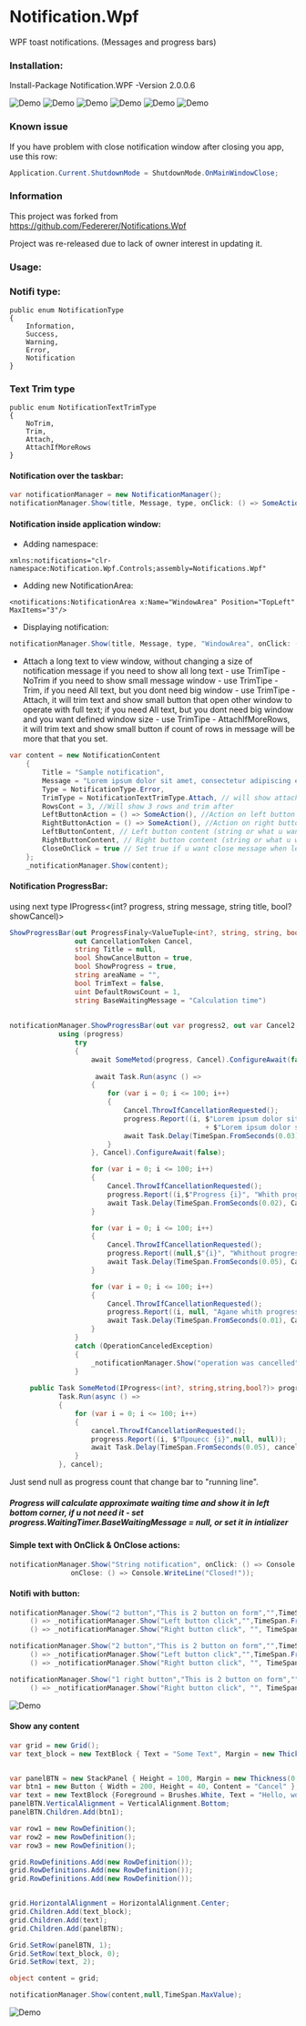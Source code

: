 # Notification.Wpf
WPF toast notifications. (Messages and progress bars)

### Installation:
Install-Package Notification.WPF -Version 2.0.0.6

![Demo](https://github.com/Platonenkov/Notifications.Wpf/blob/master/Files/notification.gif)
![Demo](https://github.com/Platonenkov/Notifications.Wpf/blob/master/Files/progress.gif)
![Demo](https://github.com/Platonenkov/Notifications.Wpf/blob/master/Files/info_button.gif)
![Demo](https://github.com/Platonenkov/Notifications.Wpf/blob/master/Files/content.gif)
![Demo](https://github.com/Platonenkov/Notifications.Wpf/blob/master/Files/sample_attach.gif)
![Demo](https://github.com/Platonenkov/Notifications.Wpf/blob/master/Files/all_styles.gif)
### Known issue

If you have problem with close notification window after closing you app, use this row: 
```C#
Application.Current.ShutdownMode = ShutdownMode.OnMainWindowClose;

```
### Information
This project was forked from  https://github.com/Federerer/Notifications.Wpf

Project was re-released due to lack of owner interest in updating it.

### Usage:

### Notifi type:
    public enum NotificationType   
    {
        Information,
        Success,
        Warning,
        Error,
        Notification
    }
### Text Trim type
    public enum NotificationTextTrimType
    {
        NoTrim,
        Trim,
        Attach,
        AttachIfMoreRows
    }

    
#### Notification over the taskbar:
```C#
var notificationManager = new NotificationManager();
notificationManager.Show(title, Message, type, onClick: () => SomeAction();

```

#### Notification inside application window:
- Adding namespace:
```XAML
xmlns:notifications="clr-namespace:Notification.Wpf.Controls;assembly=Notifications.Wpf"
```
- Adding new NotificationArea:
```XAML
<notifications:NotificationArea x:Name="WindowArea" Position="TopLeft" MaxItems="3"/>
```
- Displaying notification:
```C#
notificationManager.Show(title, Message, type, "WindowArea", onClick: () => SomeAction();
```
-  Attach a long text to view window, without changing a size of notification message
if you need to show all long text - use TrimTipe - NoTrim
if you need to show small message window - use TrimTipe - Trim,
if you need All text, but you dont need big window - use TrimTipe - Attach, it will trim text and show small button that open other window to operate with full text;
if you need All text, but you dont need big window and you want defined window size - use TrimTipe - AttachIfMoreRows, it will trim text and show small button if count of rows in message will be more that that you set.
```C#
var content = new NotificationContent
    {
        Title = "Sample notification",
        Message = "Lorem ipsum dolor sit amet, consectetur adipiscing elit.Lorem ipsum dolor sit amet, consectetur adipiscing elit.",
        Type = NotificationType.Error,
        TrimType = NotificationTextTrimType.Attach, // will show attach button on message
        RowsCont = 3, //Will show 3 rows and trim after
        LeftButtonAction = () => SomeAction(), //Action on left button click, button will not show if it null 
        RightButtonAction = () => SomeAction(), //Action on right button click,  button will not show if it null
        LeftButtonContent, // Left button content (string or what u want
        RightButtonContent, // Right button content (string or what u want
        CloseOnClick = true // Set true if u want close message when left mouse button click on message (base = true)
    };
    _notificationManager.Show(content);
```

#### Notification ProgressBar:

using next type IProgress<(int? progress, string message, string title, bool? showCancel)>
    
```C#
ShowProgressBar(out ProgressFinaly<ValueTuple<int?, string, string, bool?>> progress,
                out CancellationToken Cancel,
                string Title = null,
                bool ShowCancelButton = true,
                bool ShowProgress = true,
                string areaName = "", 
                bool TrimText = false,
                uint DefaultRowsCount = 1,
                string BaseWaitingMessage = "Calculation time")
      
      
notificationManager.ShowProgressBar(out var progress2, out var Cancel2, title, true, false, true, 2U, "Wait");
            using (progress)
                try
                {
                    await SomeMetod(progress, Cancel).ConfigureAwait(false);
                    
                     await Task.Run(async () =>
                    {
                        for (var i = 0; i <= 100; i++)
                        {
                            Cancel.ThrowIfCancellationRequested();
                            progress.Report((i, $"Lorem ipsum dolor sit amet, consectetur adipiscing elit.\n"
                                                + $"Lorem ipsum dolor sit amet, consectetur adipiscing elit.", null, null));
                            await Task.Delay(TimeSpan.FromSeconds(0.03), Cancel);
                        }
                    }, Cancel).ConfigureAwait(false);

                    for (var i = 0; i <= 100; i++)
                    {
                        Cancel.ThrowIfCancellationRequested();
                        progress.Report((i,$"Progress {i}", "Whith progress", true));
                        await Task.Delay(TimeSpan.FromSeconds(0.02), Cancel).ConfigureAwait(false);
                    }

                    for (var i = 0; i <= 100; i++)
                    {
                        Cancel.ThrowIfCancellationRequested();
                        progress.Report((null,$"{i}", "Whithout progress", null));
                        await Task.Delay(TimeSpan.FromSeconds(0.05), Cancel).ConfigureAwait(false);
                    }

                    for (var i = 0; i <= 100; i++)
                    {
                        Cancel.ThrowIfCancellationRequested();
                        progress.Report((i, null, "Agane whith progress", null));
                        await Task.Delay(TimeSpan.FromSeconds(0.01), Cancel).ConfigureAwait(false);
                    }
                }
                catch (OperationCanceledException)
                {
                    _notificationManager.Show("operation was cancelled", "", TimeSpan.FromSeconds(3));
                }
                
     public Task SomeMetod(IProgress<(int?, string,string,bool?)> progress, CancellationToken cancel) =>
            Task.Run(async () =>
            {
                for (var i = 0; i <= 100; i++)
                {
                    cancel.ThrowIfCancellationRequested();
                    progress.Report((i, $"Процесс {i}",null, null));
                    await Task.Delay(TimeSpan.FromSeconds(0.05), cancel);
                }
            }, cancel);            
```
Just send null as progress count that change bar to "running line".

##### Progress will calculate approximate waiting time and show it in left bottom corner, if u not need it - set progress.WaitingTimer.BaseWaitingMessage = null, or set it in intializer

#### Simple text with OnClick & OnClose actions:
```C#
notificationManager.Show("String notification", onClick: () => Console.WriteLine("Click"),
               onClose: () => Console.WriteLine("Closed!"));
```
#### Notifi with button:
```C#
notificationManager.Show("2 button","This is 2 button on form","",TimeSpan.MaxValue,
     () => _notificationManager.Show("Left button click","",TimeSpan.FromSeconds(3)),"Left Button",
     () => _notificationManager.Show("Right button click", "", TimeSpan.FromSeconds(3)), "Right Button"); 

notificationManager.Show("2 button","This is 2 button on form","",TimeSpan.MaxValue,
     () => _notificationManager.Show("Left button click","",TimeSpan.FromSeconds(3)),null,
     () => _notificationManager.Show("Right button click", "", TimeSpan.FromSeconds(3)), null);

notificationManager.Show("1 right button","This is 2 button on form","",TimeSpan.MaxValue,
     () => _notificationManager.Show("Right button click", "", TimeSpan.FromSeconds(3)));
```

![Demo](http://i.imgur.com/G1ZU2ID.gif)

#### Show any content
```C#
var grid = new Grid();
var text_block = new TextBlock { Text = "Some Text", Margin = new Thickness(0, 10, 0, 0), HorizontalAlignment = HorizontalAlignment.Center };


var panelBTN = new StackPanel { Height = 100, Margin = new Thickness(0, 40, 0, 0) };
var btn1 = new Button { Width = 200, Height = 40, Content = "Cancel" };
var text = new TextBlock {Foreground = Brushes.White, Text = "Hello, world", Margin = new Thickness(0, 10, 0, 0), HorizontalAlignment = HorizontalAlignment.Center};
panelBTN.VerticalAlignment = VerticalAlignment.Bottom;
panelBTN.Children.Add(btn1);

var row1 = new RowDefinition();
var row2 = new RowDefinition();
var row3 = new RowDefinition();

grid.RowDefinitions.Add(new RowDefinition());
grid.RowDefinitions.Add(new RowDefinition());
grid.RowDefinitions.Add(new RowDefinition());


grid.HorizontalAlignment = HorizontalAlignment.Center;
grid.Children.Add(text_block);
grid.Children.Add(text);
grid.Children.Add(panelBTN);

Grid.SetRow(panelBTN, 1);
Grid.SetRow(text_block, 0);
Grid.SetRow(text, 2);

object content = grid;

notificationManager.Show(content,null,TimeSpan.MaxValue);
```
![Demo](https://github.com/Platonenkov/Notifications.Wpf/blob/master/Files/content.gif)


